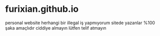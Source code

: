 # furixian.github.io
personal website
herhangi bir illegal iş yapmıyorum sitede yazanlar %100 şaka amaçlıdır ciddiye almayın
lütfen telif atmayın
